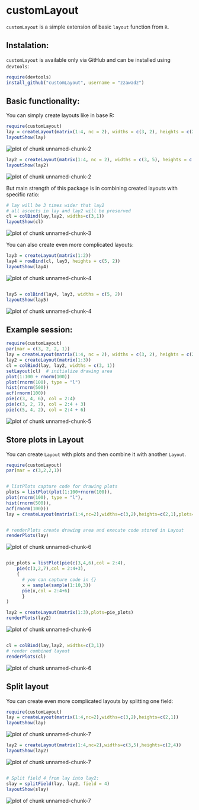 customLayout
========================================================




`customLayout` is a simple extension of basic `layout` function from `R`.

## Instalation:

`customLayout` is available only via GitHub and can be installed using `devtools`:


```r
require(devtools)
install_github("customLayout", username = "zzawadz")
```



## Basic functionality:

You can simply create layouts like in base R:

```r
require(customLayout)
lay = createLayout(matrix(1:4, nc = 2), widths = c(3, 2), heights = c(2, 1))
layoutShow(lay)
```

![plot of chunk unnamed-chunk-2](figure/unnamed-chunk-21.png) 

```r
lay2 = createLayout(matrix(1:4, nc = 2), widths = c(3, 5), heights = c(2, 4))
layoutShow(lay2)
```

![plot of chunk unnamed-chunk-2](figure/unnamed-chunk-22.png) 

But main strength of this package is in combining created layouts with specific ratio:

```r
# lay will be 3 times wider that lay2
# all ascects in lay and lay2 will be preserved
cl = colBind(lay,lay2, widths=c(3,1))
layoutShow(cl)
```

![plot of chunk unnamed-chunk-3](figure/unnamed-chunk-3.png) 

You can also create even more complicated layouts:

```r
lay3 = createLayout(matrix(1:2))
lay4 = rowBind(cl, lay3, heights = c(5, 2))
layoutShow(lay4)
```

![plot of chunk unnamed-chunk-4](figure/unnamed-chunk-41.png) 

```r

lay5 = colBind(lay4, lay3, widths = c(5, 2))
layoutShow(lay5)
```

![plot of chunk unnamed-chunk-4](figure/unnamed-chunk-42.png) 


## Example session:


```r
require(customLayout)
par(mar = c(3, 2, 2, 1))
lay = createLayout(matrix(1:4, nc = 2), widths = c(3, 2), heights = c(2, 1))
lay2 = createLayout(matrix(1:3))
cl = colBind(lay, lay2, widths = c(3, 1))
setLayout(cl)  # initialize drawing area
plot(1:100 + rnorm(100))
plot(rnorm(100), type = "l")
hist(rnorm(500))
acf(rnorm(100))
pie(c(3, 4, 6), col = 2:4)
pie(c(3, 2, 7), col = 2:4 + 3)
pie(c(5, 4, 2), col = 2:4 + 6)
```

![plot of chunk unnamed-chunk-5](figure/unnamed-chunk-5.png) 


## Store plots in Layout

You can create `Layout` with plots and then combine it with another `Layout`.


```r
require(customLayout)
par(mar = c(3,2,2,1))


# listPlots capture code for drawing plots
plots = listPlot(plot(1:100+rnorm(100)),
plot(rnorm(100), type = "l"),
hist(rnorm(500)),
acf(rnorm(100)))
lay = createLayout(matrix(1:4,nc=2),widths=c(3,2),heights=c(2,1),plots=plots)


# renderPlots create drawing area and execute code stored in Layout
renderPlots(lay)
```

![plot of chunk unnamed-chunk-6](figure/unnamed-chunk-61.png) 

```r

pie_plots = listPlot(pie(c(3,4,6),col = 2:4),
    pie(c(3,2,7),col = 2:4+3),
    {
      # you can capture code in {}
      x = sample(sample(1:10,3))
      pie(x,col = 2:4+6)
      }
)

lay2 = createLayout(matrix(1:3),plots=pie_plots)
renderPlots(lay2)
```

![plot of chunk unnamed-chunk-6](figure/unnamed-chunk-62.png) 

```r

cl = colBind(lay,lay2, widths=c(3,1))
# render combined layout
renderPlots(cl)
```

![plot of chunk unnamed-chunk-6](figure/unnamed-chunk-63.png) 


## Split layout

You can create even more complicated layouts by splitting one field:


```r
require(customLayout)
lay = createLayout(matrix(1:4,nc=2),widths=c(3,2),heights=c(2,1))
layoutShow(lay)
```

![plot of chunk unnamed-chunk-7](figure/unnamed-chunk-71.png) 

```r
lay2 = createLayout(matrix(1:4,nc=2),widths=c(3,5),heights=c(2,4))
layoutShow(lay2)
```

![plot of chunk unnamed-chunk-7](figure/unnamed-chunk-72.png) 

```r

# Split field 4 from lay into lay2:
slay = splitField(lay, lay2, field = 4)
layoutShow(slay)
```

![plot of chunk unnamed-chunk-7](figure/unnamed-chunk-73.png) 

